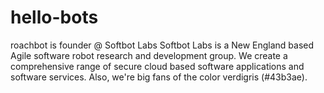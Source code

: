 # hello-bots
roachbot is founder @ Softbot Labs
Softbot Labs is a New England based Agile software robot research and development group. We create a comprehensive range of secure cloud based software applications and software services. Also, we're big fans of the color verdigris (#43b3ae).
